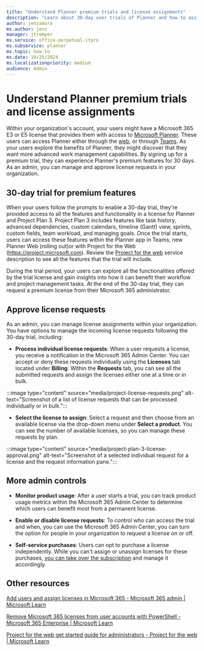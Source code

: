 ```yaml
---
title: "Understand Planner premium trials and license assignments"
description: "Learn about 30-day user trials of Planner and how to assign licenses."
author: jenzamora 
ms.author: jenz 
manager: jtremper
ms.service: office-perpetual-itpro
ms.subservice: planner
ms.topic: how-to 
ms.date: 10/25/2024
ms.localizationpriority: medium
audience: Admin
---
```


# Understand Planner premium trials and license assignments

Within your organization's account, your users might have a Microsoft 365 E3 or E5 license that provides them with access to [Microsoft Planner](https://www.microsoft.com/microsoft-365/business/task-management-software). These users can access Planner either through the [web](https://planner.cloud.microsoft), or through [Teams](https://teams.microsoft.com/l/app/com.microsoft.teamspace.tab.planner?source=app-details-dialog). As your users explore the benefits of Planner, they might discover that they want more advanced work management capabilities. By signing up for a premium trial, they can experience Planner's premium features for 30 days. As an admin, you can manage and approve license requests in your organization.

## 30-day trial for premium features

When your users follow the prompts to enable a 30-day trial, they're provided access to all the features and functionality in a license for Planner and Project Plan 3. Project Plan 3 includes features like task history, advanced dependencies, custom calendars, timeline (Gantt) view, sprints, custom fields, team workload, and managing goals. Once the trial starts, users can access these features within the Planner app in Teams, new Planner Web (rolling out)or with Project for the Web (https://project.microsoft.com).  Review the [Project for the web](/office365/servicedescriptions/project-online-service-description/project-web-service-description) service description to see all the features that the trial will include.

During the trial period, your users can explore all the functionalities offered by the trial license and gain insights into how it can benefit their workflow and project management tasks. At the end of the 30-day trial, they can request a premium license from their Microsoft 365 administrator.

## Approve license requests

As an admin, you can manage license assignments within your organization. You have options to manage the incoming license requests following the 30-day trial, including:

- **Process individual license requests**: When a user requests a license, you receive a notification in the Microsoft 365 Admin Center. You can accept or deny these requests individually using the **Licenses** tab located under **Billing**. Within the **Requests** tab, you can see all the submitted requests and assign the licenses either one at a time or in bulk.

:::image type="content" source="media/project-license-requests.png" alt-text="Screenshot of a list of license requests that can be processed individually or in bulk.":::

- **Select the license to assign**: Select a request and then choose from an available license via the drop-down menu under **Select a product**. You can see the number of available licenses, so you can manage these requests by plan.
  
:::image type="content" source="media/project-plan-3-license-approval.png" alt-text="Screenshot of a selected individual request for a license and the request information pane.":::

## More admin controls

- **Monitor product usage**: After a user starts a trial, you can track product usage metrics within the Microsoft 365 Admin Center to determine which users can benefit most from a permanent license.

- **Enable or disable license requests**: To control who can access the trial and when, you can use the Microsoft 365 Admin Center, you can turn the option for people in your organization to request a license on or off.

- **Self-service purchases**: Users can opt to purchase a license independently. While you can't assign or unassign licenses for these purchases, [you can take over the subscription](/microsoft-365/commerce/subscriptions/manage-self-service-purchases-admins?view=o365-worldwide#take-over-a-self-service-purchase-or-trial-subscription&preserve-view=true) and manage it accordingly.

## Other resources

[Add users and assign licenses in Microsoft 365 - Microsoft 365 admin | Microsoft Learn](/microsoft-365/admin/add-users/add-users)

[Remove Microsoft 365 licenses from user accounts with PowerShell - Microsoft 365 Enterprise | Microsoft Learn](/microsoft-365/enterprise/remove-licenses-from-user-accounts-with-microsoft-365-powershell)

[Project for the web get started guide for administrators - Project for the web | Microsoft Learn](/project-for-the-web/project-for-the-web-get-started-guide-for-admins)
